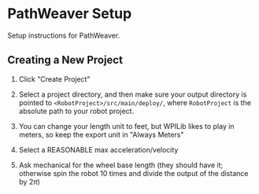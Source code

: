 # PathWeaver Setup

Setup instructions for PathWeaver.

## Creating a New Project

1. Click "Create Project"
2. Select a project directory, and then make sure your output directory is pointed to `<RobotProject>/src/main/deploy/`, where `RobotProject` is the absolute path to your robot project.

3. You can change your length unit to feet, but WPILib likes to play in meters, so keep the export unit in "Always Meters"
4. Select a REASONABLE max acceleration/velocity
5. Ask mechanical for the wheel base length (they should have it; otherwise spin the robot 10 times and divide the output of the distance by 2$\pi$)
